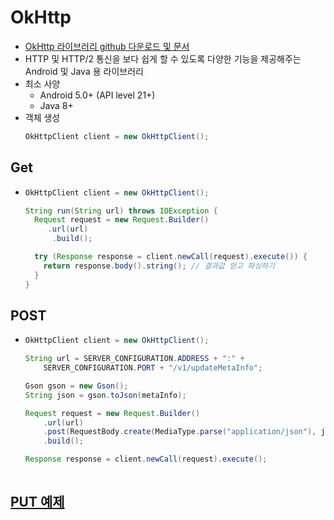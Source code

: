 OkHttp
===
* [OkHttp 라이브러리 github 다운로드 및 문서](https://github.com/square/okhttp)
* HTTP 및 HTTP/2 통신을 보다 쉽게 할 수 있도록 다양한 기능을 제공해주는 Android 및 Java 용 라이브러리
* 최소 사양
  * Android 5.0+ (API level 21+)
  * Java 8+
* 객체 생성
  ```java
  OkHttpClient client = new OkHttpClient();
  
Get
---
* ```java
  OkHttpClient client = new OkHttpClient();

  String run(String url) throws IOException {
    Request request = new Request.Builder()
       .url(url)
        .build();

    try (Response response = client.newCall(request).execute()) {
      return response.body().string(); // 결과값 얻고 파싱하기
    }
  }
  
POST
---
* ```java
  OkHttpClient client = new OkHttpClient();

  String url = SERVER_CONFIGURATION.ADDRESS + ":" +
      SERVER_CONFIGURATION.PORT + "/v1/updateMetaInfo";

  Gson gson = new Gson();
  String json = gson.toJson(metaInfo);

  Request request = new Request.Builder()
      .url(url)
      .post(RequestBody.create(MediaType.parse("application/json"), json))
      .build();

  Response response = client.newCall(request).execute();
 
[PUT 예제](https://snowdeer.github.io/android/2017/03/03/get-and-post-and-put-using-okhttp/)
---
